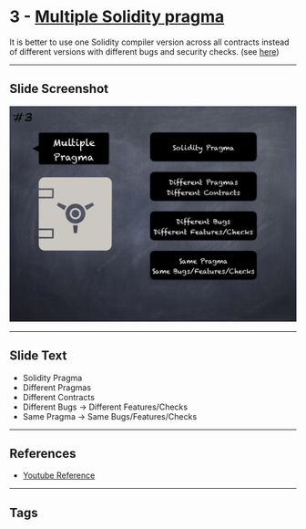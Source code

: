 # 3 - [Multiple Solidity pragma](Multiple%20Solidity%20pragma.md)
It is better to use one Solidity compiler version across all contracts instead of different versions with different bugs and security checks. (see [here](https://github.com/crytic/slither/wiki/Detector-Documentation#different-pragma-directives-are-used))

___
## Slide Screenshot
![03.png](../../images/4.%20Pitfalls%20and%20Best%20Practices%20101/003.png)
___
## Slide Text
- Solidity Pragma
- Different Pragmas
- Different Contracts
- Different Bugs -> Different Features/Checks
- Same Pragma -> Same Bugs/Features/Checks
___
## References
- [Youtube Reference](https://youtu.be/OOzyoaYIw2k?t=331)
___
## Tags